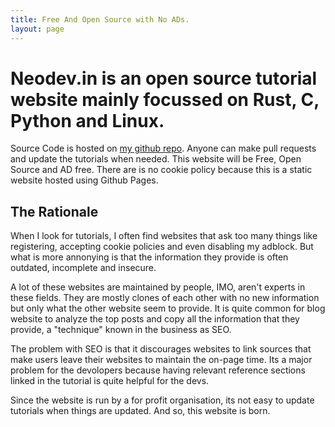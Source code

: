 ```yaml
---
title: Free And Open Source with No ADs.
layout: page
---
```


# Neodev.in is an open source tutorial website mainly focussed on Rust, C, Python and Linux.

Source Code is hosted on [my github repo](https://github.com/5iddy/neodev.in). Anyone can make pull requests and update the tutorials when needed. This website will be Free, Open Source and AD free. There are is no cookie policy because this is a static website hosted using Github Pages.

## The Rationale

When I look for tutorials, I often find websites that ask too many things like registering, accepting cookie policies and even disabling my adblock. But what is more annonying is that the information they provide is often outdated, incomplete and insecure.

A lot of these websites are maintained by people, IMO, aren't experts in these fields. They are mostly clones of each other with no new information but only what the other website seem to provide. It is quite common for blog website to analyze the top posts and copy all the information that they provide, a "technique" known in the business as SEO. 

The problem with SEO is that it discourages websites to link sources that make users leave their websites to maintain the on-page time. Its a major problem for the devolopers because having relevant reference sections linked in the tutorial is quite helpful for the devs.

Since the website is run by a for profit organisation, its not easy to update tutorials when things are updated. And so, this website is born.
